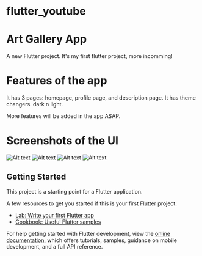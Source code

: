 # flutter_youtube
# Art Gallery App

A new Flutter project. It's my first flutter project, more incomming!
# Features of the app
It has 3 pages: homepage, profile page, and description page.
It has theme changers. dark n light.

More features will be added in the app ASAP.
# Screenshots of the UI
![Alt text](https://github.com/seniorporwal/art-gallery-flutter-app/blob/main/project%20screenshot/Screenshot%202023-05-17%20090005.png)
![Alt text](https://github.com/seniorporwal/art-gallery-flutter-app/blob/main/project%20screenshot/Screenshot%202023-05-17%20090031.png)
![Alt text](https://github.com/seniorporwal/art-gallery-flutter-app/blob/main/project%20screenshot/Screenshot%202023-05-17%20090111.png)
![Alt text](https://github.com/seniorporwal/art-gallery-flutter-app/blob/main/project%20screenshot/Screenshot%202023-05-17%20090223.png)
## Getting Started

This project is a starting point for a Flutter application.

A few resources to get you started if this is your first Flutter project:

- [Lab: Write your first Flutter app](https://docs.flutter.dev/get-started/codelab)
- [Cookbook: Useful Flutter samples](https://docs.flutter.dev/cookbook)

For help getting started with Flutter development, view the
[online documentation](https://docs.flutter.dev/), which offers tutorials,
samples, guidance on mobile development, and a full API reference.
